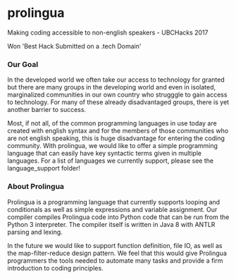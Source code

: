 # prolingua
Making coding accessible to non-english speakers - UBCHacks 2017 

Won 'Best Hack Submitted on a .tech Domain'

### Our Goal
In the developed world we often take our access to technology for granted but there are many groups in the developing world and even in isolated, marginalized communities in our own country who strugggle to gain access to technology. For many of these already disadvantaged groups, there is yet another barrier to success. 

Most, if not all, of the common programming languages in use today are created with english syntax and for the members of those communities who are not english speaking, this is huge disadvantage for entering the coding community. With prolingua, we would like to offer a simple programming language that can easily have key syntactic terms given in multiple languages. For a list of languages we currently support, please see the language_support folder!

### About Prolingua
Prolingua is a programming language that currently supports looping and conditionals as well as simple expressions and variable assignment. Our compiler compiles Prolingua code into Python code that can be run from the Python 3 interpreter. The compiler itself is written in Java 8 with ANTLR parsing and lexing.

In the future we would like to support function definition, file IO, as well as the map-filter-reduce design pattern. We feel that this would give Prolingua programmers the tools needed to automate many tasks and provide a firm introduction to coding principles. 


